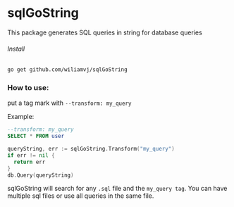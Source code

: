 # sqlGoString

This package generates SQL queries in string for database queries

###### Install
```sh
go get github.com/wiliamvj/sqlGoString
```

### How to use:
put a tag mark with ```--transform: my_query```

Example:
```sql
--transform: my_query
SELECT * FROM user
```

```go
queryString, err := sqlGoString.Transform("my_query")
if err != nil {
  return err
}
db.Query(queryString)
```
sqlGoString will search for any ```.sql``` file and the ```my_query tag```.
You can have multiple sql files or use all queries in the same file.
